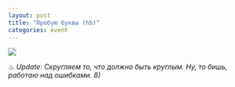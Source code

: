 ```yaml
---
layout: post
title: "Пробую буквы (hb)"
categories: event
---
```

![](https://pics.livejournal.com/quillcraft/pic/00104ps5)

♨ *Update: Скругляем то, что должно быть круглым. Ну, то бишь, работаю над ошибками. 8)*
